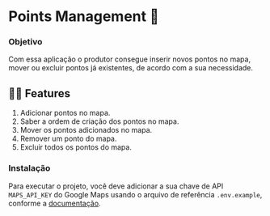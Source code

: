 # Points Management :memo:

### Objetivo

Com essa aplicação o produtor consegue inserir novos pontos no mapa, mover ou excluir pontos já existentes, de acordo com a sua necessidade.

## 👩‍🌾 Features

1. Adicionar pontos no mapa.
2. Saber a ordem de criação dos pontos no mapa.
3. Mover os pontos adicionados no mapa.
4. Remover um ponto do mapa.
5. Excluir todos os pontos do mapa.

### Instalação

Para executar o projeto, você deve adicionar a sua chave de API `MAPS_API_KEY` do Google Maps usando o arquivo de referência `.env.example`, conforme a [documentação](https://developers.google.cn/maps/documentation/places/web-service/get-api-key).

